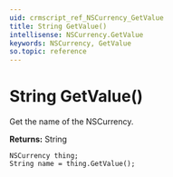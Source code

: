 ```yaml
---
uid: crmscript_ref_NSCurrency_GetValue
title: String GetValue()
intellisense: NSCurrency.GetValue
keywords: NSCurrency, GetValue
so.topic: reference
---
```


# String GetValue()

Get the name of the NSCurrency.

**Returns:** String

```crmscript
NSCurrency thing;
String name = thing.GetValue();
```

